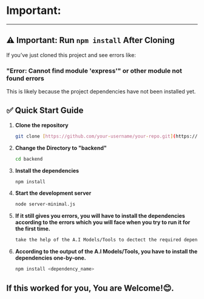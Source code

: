 # Important:

---

## ⚠️ Important: Run `npm install` After Cloning

If you’ve just cloned this project and see errors like:

### "Error: Cannot find module 'express'" or other module not found errors ###

This is likely because the project dependencies have not been installed yet.

## ✅ Quick Start Guide

1.  **Clone the repository**
    ```bash
    git clone [https://github.com/your-username/your-repo.git](https://github.com/your-username/your-repo.git)
    ```
2.  **Change the Directory to "backend"**
    ```bash
    cd backend
    ```
3.  **Install the dependencies**
    ```bash
    npm install
    ```
4.  **Start the development server**
    ```bash
    node server-minimal.js
    ```
5.  **If it still gives you errors, you will have to install the dependencies according to the errors which you will face when you try to run it for the first time.**
    ```bash
    take the help of the A.I Models/Tools to dectect the required dependencies
    ```
6.  **According to the output of the A.I Models/Tools, you have to install the dependencies one-by-one.**
    ```bash
    npm install <dependency_name>
    ```

## If this worked for you, You are Welcome!😊.

